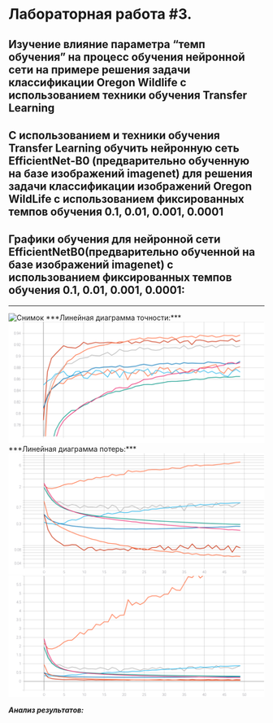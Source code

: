 Лабораторная работа #3.
====
Изучение влияние параметра “темп обучения” на процесс обучения нейронной сети на примере решения задачи классификации Oregon Wildlife с использованием техники обучения Transfer Learning
---
С использованием и техники обучения Transfer Learning обучить нейронную сеть EfficientNet-B0 (предварительно обученную на базе изображений imagenet) для решения задачи классификации изображений Oregon WildLife с использованием фиксированных темпов обучения 0.1, 0.01, 0.001, 0.0001
---
Графики обучения для нейронной сети EfficientNetB0(предварительно обученной на базе изображений imagenet) с использованием фиксированных темпов обучения 0.1, 0.01, 0.001, 0.0001:
---
***
<img width="499" alt="Снимок" src="https://user-images.githubusercontent.com/58634989/111524206-37115580-876d-11eb-86ef-0d0fab487656.PNG">
***Линейная диаграмма точности:***
<img src="./epoch_categorical_accuracy_1_part.svg">
***Линейная диаграмма потерь:*** 
 <img src="./epoch_loss_1_part.svg">  
 <img src="./epoch_loss_1_part(2).svg"> 
 
 ***Анализ результатов:*** 
